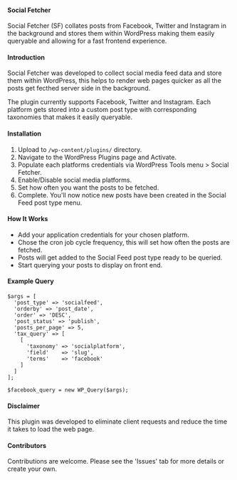 #### Social Fetcher ####

Social Fetcher (SF) collates posts from Facebook, Twitter and Instagram in the background and stores them within WordPress making them easily queryable and allowing for a fast frontend experience.

#### Introduction ####

Social Fetcher was developed to collect social media feed data and store them within WordPress, this helps to render web pages quicker as all the posts get fecthed server side in the background.

The plugin currently supports Facebook, Twitter and Instagram. Each platform gets stored into a custom post type with corresponding taxonomies that makes it easily queryable.

#### Installation ####

1. Upload to `/wp-content/plugins/` directory.
2. Navigate to the WordPress Plugins page and Activate.
3. Populate each platforms credentials via WordPress Tools menu > Social Fetcher.
4. Enable/Disable social media platforms.
5. Set how often you want the posts to be fetched.
6. Complete. You'll now notice new posts have been created in the Social Feed post type menu.

#### How It Works ####

* Add your application credentials for your chosen platform.
* Chose the cron job cycle frequency, this will set how often the posts are fetched.
* Posts will get added to the Social Feed post type ready to be queried.
* Start querying your posts to display on front end.

#### Example Query ####

```
$args = [
  'post_type' => 'socialfeed',
  'orderby' => 'post_date',
  'order' => 'DESC',
  'post_status' => 'publish',
  'posts_per_page' => 5,
  'tax_query' => [
    [
      'taxonomy' => 'socialplatform',
      'field'    => 'slug',
      'terms'    => 'facebook'
    ]
  ]
];

$facebook_query = new WP_Query($args);
```

#### Disclaimer ####

This plugin was developed to eliminate client requests and reduce the time it takes to load the web page.

#### Contributors ####

Contributions are welcome. Please see the 'Issues' tab for more details or create your own.
